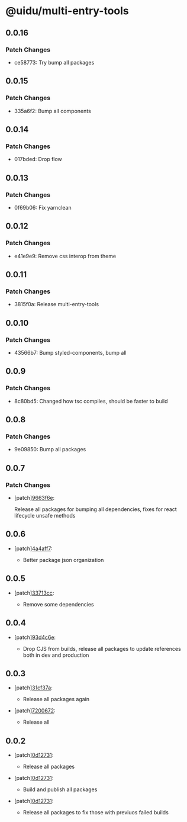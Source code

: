 # @uidu/multi-entry-tools

## 0.0.16

### Patch Changes

- ce58773: Try bump all packages

## 0.0.15

### Patch Changes

- 335a6f2: Bump all components

## 0.0.14

### Patch Changes

- 017bded: Drop flow

## 0.0.13

### Patch Changes

- 0f69b06: Fix yarnclean

## 0.0.12

### Patch Changes

- e41e9e9: Remove css interop from theme

## 0.0.11

### Patch Changes

- 3815f0a: Release multi-entry-tools

## 0.0.10

### Patch Changes

- 43566b7: Bump styled-components, bump all

## 0.0.9

### Patch Changes

- 8c80bd5: Changed how tsc compiles, should be faster to build

## 0.0.8

### Patch Changes

- 9e09850: Bump all packages

## 0.0.7

### Patch Changes

- [patch][9663f6e](https://github.org/uidu-org/guidu/commits/9663f6e):

  Release all packages for bumping all dependencies, fixes for react lifecycle unsafe methods

## 0.0.6

- [patch][4a4aff7](https://github.org/uidu-org/guidu/commits/4a4aff7):

  - Better package json organization

## 0.0.5

- [patch][33713cc](https://github.org/uidu-org/guidu/commits/33713cc):

  - Remove some dependencies

## 0.0.4

- [patch][93d4c6e](https://github.org/uidu-org/guidu/commits/93d4c6e):

  - Drop CJS from builds, release all packages to update references both in dev and production

## 0.0.3

- [patch][31cf37a](https://github.org/uidu-org/guidu/commits/31cf37a):

  - Release all packages again

- [patch][7200672](https://github.org/uidu-org/guidu/commits/7200672):

  - Release all

## 0.0.2

- [patch][0d12731](https://github.org/uidu-org/guidu/commits/0d12731):

  - Release all packages

- [patch][0d12731](https://github.org/uidu-org/guidu/commits/0d12731):

  - Build and publish all packages

- [patch][0d12731](https://github.org/uidu-org/guidu/commits/0d12731):

  - Release all packages to fix those with previuos failed builds
